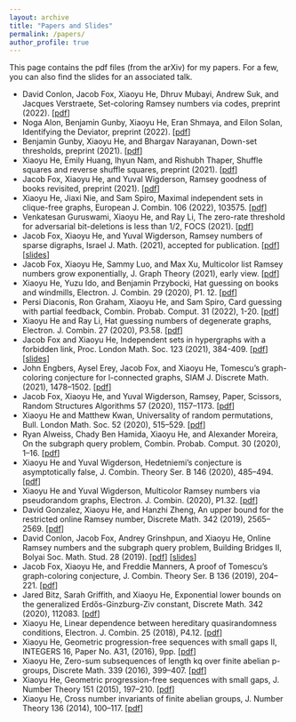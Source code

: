 ```yaml
---
layout: archive
title: "Papers and Slides"
permalink: /papers/
author_profile: true
---
```


This page contains the pdf files (from the arXiv) for my papers. For a few, you can also find the slides for an associated talk.

* David Conlon, Jacob Fox, Xiaoyu He, Dhruv Mubayi, Andrew Suk, and Jacques Verstraete, Set-coloring Ramsey numbers via codes, preprint (2022). [[pdf](https://arxiv.org/pdf/2206.11371.pdf)]
* Noga Alon, Benjamin Gunby, Xiaoyu He, Eran Shmaya, and Eilon Solan, Identifying the Deviator, preprint (2022). [[pdf](https://arxiv.org/pdf/2203.03744.pdf)]
* Benjamin Gunby, Xiaoyu He, and Bhargav Narayanan, Down-set thresholds, preprint (2021). [[pdf](https://arxiv.org/pdf/2112.08525)]
* Xiaoyu He, Emily Huang, Ihyun Nam, and Rishubh Thaper, Shuffle squares and reverse shuffle squares, preprint (2021). [[pdf](https://arxiv.org/pdf/2109.12455.pdf)]
* Jacob Fox, Xiaoyu He, and Yuval Wigderson, Ramsey goodness of books revisited, preprint (2021). [[pdf](https://arxiv.org/pdf/2109.09205.pdf)]
* Xiaoyu He, Jiaxi Nie, and Sam Spiro, Maximal independent sets in clique-free graphs, European J. Combin. 106 (2022), 103575. [[pdf](https://arxiv.org/pdf/2108.06359.pdf)]
* Venkatesan Guruswami, Xiaoyu He, and Ray Li, The zero-rate threshold for adversarial bit-deletions is less than 1/2, FOCS (2021). [[pdf](https://arxiv.org/pdf/2106.05250.pdf)]
* Jacob Fox, Xiaoyu He, and Yuval Wigderson, Ramsey numbers of sparse digraphs, Israel J. Math. (2021), accepted for publication. [[pdf](https://arxiv.org/pdf/2105.02383.pdf)] [[slides](https://alkjash.github.io/files/Ramsey_numbers_of_sparse_digraphs_slides.pdf)]  
* Jacob Fox, Xiaoyu He, Sammy Luo, and Max Xu, Multicolor list Ramsey numbers grow exponentially, J. Graph Theory (2021), early view. [[pdf](https://arxiv.org/pdf/2103.15175.pdf)]
* Xiaoyu He, Yuzu Ido, and Benjamin Przybocki, Hat guessing on books and windmills, Electron. J. Combin. 29 (2020), P1. 12. [[pdf](https://arxiv.org/pdf/2010.13249.pdf)]
* Persi Diaconis, Ron Graham, Xiaoyu He, and Sam Spiro, Card guessing with partial feedback, Combin. Probab. Comput. 31 (2022), 1-20. [[pdf](https://arxiv.org/pdf/2010.05059.pdf)]
* Xiaoyu He and Ray Li, Hat guessing numbers of degenerate graphs, Electron. J. Combin. 27 (2020), P3.58. [[pdf](https://arxiv.org/pdf/2003.04990.pdf)]
* Jacob Fox and Xiaoyu He, Independent sets in hypergraphs with a forbidden link, Proc. London Math. Soc. 123 (2021), 384-409. [[pdf](https://arxiv.org/pdf/1909.05988.pdf)] [[slides](https://alkjash.github.io/files/Hypergraph_Ramsey.pdf)]
* John Engbers, Aysel Erey, Jacob Fox, and Xiaoyu He, Tomescu’s graph-coloring conjecture for l-connected graphs, SIAM J. Discrete Math. (2021), 1478–1502. [[pdf](https://arxiv.org/pdf/1912.03236.pdf)]
* Jacob Fox, Xiaoyu He, and Yuval Wigderson, Ramsey, Paper, Scissors, Random Structures Algorithms 57 (2020), 1157–1173. [[pdf](https://arxiv.org/pdf/1906.01092.pdf)]
* Xiaoyu He and Matthew Kwan, Universality of random permutations, Bull. London Math. Soc. 52 (2020), 515–529. [[pdf](https://arxiv.org/pdf/1911.12878.pdf)]
* Ryan Alweiss, Chady Ben Hamida, Xiaoyu He, and Alexander Moreira, On the subgraph query problem, Combin. Probab. Comput. 30 (2020), 1–16. [[pdf](https://arxiv.org/pdf/1911.04413.pdf)]
* Xiaoyu He and Yuval Wigderson, Hedetniemi’s conjecture is asymptotically false, J. Combin. Theory Ser. B 146 (2020), 485–494. [[pdf](https://arxiv.org/pdf/1906.06783.pdf)]
* Xiaoyu He and Yuval Wigderson, Multicolor Ramsey numbers via pseudorandom graphs, Electron. J. Combin. (2020), P1.32. [[pdf](https://arxiv.org/pdf/1910.06287.pdf)]
* David Gonzalez, Xiaoyu He, and Hanzhi Zheng, An upper bound for the restricted online Ramsey number, Discrete Math. 342 (2019), 2565–2569. [[pdf](https://arxiv.org/pdf/1812.04131.pdf)]
* David Conlon, Jacob Fox, Andrey Grinshpun, and Xiaoyu He, Online Ramsey numbers and the subgraph query problem, Building Bridges II, Bolyai Soc. Math. Stud. 28 (2019). [[pdf](https://arxiv.org/pdf/1806.09726.pdf)] [[slides](https://alkjash.github.io/files/Online_Ramsey_Numbers__RSA_2019.pdf)]
* Jacob Fox, Xiaoyu He, and Freddie Manners, A proof of Tomescu’s graph-coloring conjecture, J. Combin. Theory Ser. B 136 (2019), 204–221. [[pdf](https://arxiv.org/pdf/1712.06067.pdf)]
* Jared Bitz, Sarah Griffith, and Xiaoyu He, Exponential lower bounds on the generalized Erdős-Ginzburg-Ziv constant, Discrete Math. 342 (2020), 112083. [[pdf](https://arxiv.org/pdf/1712.00861.pdf)]
* Xiaoyu He, Linear dependence between hereditary quasirandomness conditions, Electron. J. Combin. 25 (2018), P4.12. [[pdf](https://arxiv.org/pdf/1707.05396.pdf)]
* Xiaoyu He, Geometric progression-free sequences with small gaps II, INTEGERS 16, Paper No. A31, (2016), 9pp. [[pdf](https://arxiv.org/pdf/1503.06906.pdf)]
* Xiaoyu He, Zero-sum subsequences of length kq over finite abelian p-groups, Discrete Math. 339 (2016), 399–407. [[pdf](https://arxiv.org/pdf/1503.06905.pdf)]
* Xiaoyu He, Geometric progression-free sequences with small gaps, J. Number Theory 151 (2015), 197–210. [[pdf](https://arxiv.org/pdf/1501.04121.pdf)]
* Xiaoyu He, Cross number invariants of finite abelian groups, J. Number Theory 136 (2014), 100–117. [[pdf](https://arxiv.org/pdf/1308.3896.pdf)]
